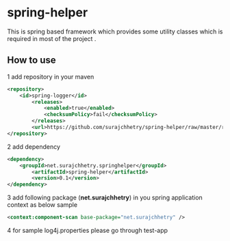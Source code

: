 spring-helper
=============

This is spring based framework which provides some utility classes which is required in most of the project .


How to use
----------

1  add repository in your maven

~~~~xml 
<repository>
	<id>spring-logger</id>
    	<releases>
    		<enabled>true</enabled>
    		<checksumPolicy>fail</checksumPolicy>
    	</releases>
    	<url>https://github.com/surajchhetry/spring-helper/raw/master/releases</url>
</repository>
~~~~

2  add dependency 
~~~~xml
<dependency>
	<groupId>net.surajchhetry.springhelper</groupId>
        <artifactId>spring-helper</artifactId>
        <version>0.1</version>            
</dependency>
~~~~

3  add following package (<b>net.surajchhetry</b>)  in you spring application context as below sample
   
~~~~xml
<context:component-scan base-package="net.surajchhetry" />
~~~~

4  for sample log4j.properties please go through test-app


